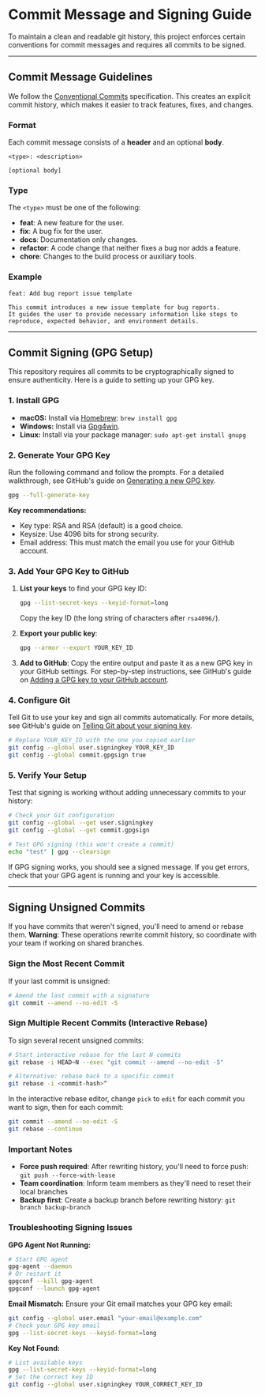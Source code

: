 # Commit Message and Signing Guide

To maintain a clean and readable git history, this project enforces certain conventions for commit messages and requires all commits to be signed.

---

## Commit Message Guidelines

We follow the [Conventional Commits](https://www.conventionalcommits.org/en/v1.0.0/) specification. This creates an explicit commit history, which makes it easier to track features, fixes, and changes.

### Format

Each commit message consists of a **header** and an optional **body**.

```
<type>: <description>

[optional body]
```

### Type

The `<type>` must be one of the following:

- **feat**: A new feature for the user.
- **fix**: A bug fix for the user.
- **docs**: Documentation only changes.
- **refactor**: A code change that neither fixes a bug nor adds a feature.
- **chore**: Changes to the build process or auxiliary tools.

### Example

```
feat: Add bug report issue template

This commit introduces a new issue template for bug reports.
It guides the user to provide necessary information like steps to
reproduce, expected behavior, and environment details.
```

---

## Commit Signing (GPG Setup)

This repository requires all commits to be cryptographically signed to ensure authenticity. Here is a guide to setting up your GPG key.

### 1. Install GPG

- **macOS:** Install via [Homebrew](https://brew.sh/): `brew install gpg`
- **Windows:** Install via [Gpg4win](https://www.gpg4win.org/).
- **Linux:** Install via your package manager: `sudo apt-get install gnupg`

### 2. Generate Your GPG Key

Run the following command and follow the prompts. For a detailed walkthrough, see GitHub's guide on [Generating a new GPG key](https://docs.github.com/en/authentication/managing-commit-signature-verification/generating-a-new-gpg-key).

```bash
gpg --full-generate-key
```

**Key recommendations:**
- Key type: RSA and RSA (default) is a good choice.
- Keysize: Use 4096 bits for strong security.
- Email address: This must match the email you use for your GitHub account.

### 3. Add Your GPG Key to GitHub

1. **List your keys** to find your GPG key ID:
   ```bash
   gpg --list-secret-keys --keyid-format=long
   ```
   Copy the key ID (the long string of characters after `rsa4096/`).

2. **Export your public key**:
   ```bash
   gpg --armor --export YOUR_KEY_ID
   ```

3. **Add to GitHub**: Copy the entire output and paste it as a new GPG key in your GitHub settings. For step-by-step instructions, see GitHub's guide on [Adding a GPG key to your GitHub account](https://docs.github.com/en/authentication/managing-commit-signature-verification/adding-a-gpg-key-to-your-github-account).

### 4. Configure Git

Tell Git to use your key and sign all commits automatically. For more details, see GitHub's guide on [Telling Git about your signing key](https://docs.github.com/en/authentication/managing-commit-signature-verification/telling-git-about-your-signing-key).

```bash
# Replace YOUR_KEY_ID with the one you copied earlier
git config --global user.signingkey YOUR_KEY_ID
git config --global commit.gpgsign true
```

### 5. Verify Your Setup

Test that signing is working without adding unnecessary commits to your history:

```bash
# Check your Git configuration
git config --global --get user.signingkey
git config --global --get commit.gpgsign

# Test GPG signing (this won't create a commit)
echo "test" | gpg --clearsign
```

If GPG signing works, you should see a signed message. If you get errors, check that your GPG agent is running and your key is accessible.

---

## Signing Unsigned Commits

If you have commits that weren't signed, you'll need to amend or rebase them. **Warning**: These operations rewrite commit history, so coordinate with your team if working on shared branches.

### Sign the Most Recent Commit

If your last commit is unsigned:

```bash
# Amend the last commit with a signature
git commit --amend --no-edit -S
```

### Sign Multiple Recent Commits (Interactive Rebase)

To sign several recent unsigned commits:

```bash
# Start interactive rebase for the last N commits
git rebase -i HEAD~N --exec "git commit --amend --no-edit -S"

# Alternative: rebase back to a specific commit
git rebase -i <commit-hash>^
```

In the interactive rebase editor, change `pick` to `edit` for each commit you want to sign, then for each commit:

```bash
git commit --amend --no-edit -S
git rebase --continue
```

### Important Notes

- **Force push required**: After rewriting history, you'll need to force push: `git push --force-with-lease`
- **Team coordination**: Inform team members as they'll need to reset their local branches
- **Backup first**: Create a backup branch before rewriting history: `git branch backup-branch`

### Troubleshooting Signing Issues

**GPG Agent Not Running:**
```bash
# Start GPG agent
gpg-agent --daemon
# Or restart it
gpgconf --kill gpg-agent
gpgconf --launch gpg-agent
```

**Email Mismatch:**
Ensure your Git email matches your GPG key email:
```bash
git config --global user.email "your-email@example.com"
# Check your GPG key email
gpg --list-secret-keys --keyid-format=long
```

**Key Not Found:**
```bash
# List available keys
gpg --list-secret-keys --keyid-format=long
# Set the correct key ID
git config --global user.signingkey YOUR_CORRECT_KEY_ID
```
